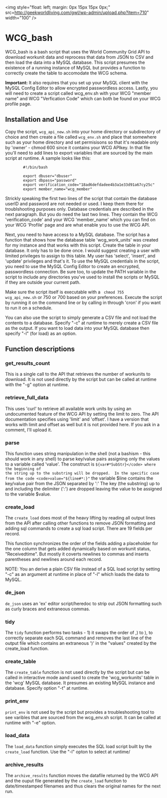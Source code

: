 <img style="float: left; margin: 0px 15px 15px 0px;" src=http://geekworldliving.com/gwl/wp-admin/upload.php?item=710" width="100" />
<h1>WCG_bash</h1> 

WCG_bash is a bash script that uses the World Community Grid API to download workunit data and reprocess that data from JSON to CSV and then load the data into a MySQL database. This script presumes the existence of a running instance of MySQL but provides a function to correctly create the table to accomodate the WCG schema. 

<b>Important:</b> It also requires that you set up your MySQL client with the MySQL Config Editor to allow encrypted passwordless access.  Lastly, you will need to create a script called wcg_env.sh with your WCG "member name" and WCG "Verfication Code" which can both be found on your WCG profile page.


<h2>Installation and Use</h2>

Copy the script, <code>wcg_api_new.sh</code> into your home directory or subdirectory of choice and then create a file called <code>wcg_env.sh</code> and place that somewhere such as your home directory and set permisisons so that it's readable only by 'owner' - chmod 600 since it contains your WCG APIkey. In that file you'll need to add lines to export variables that are sourced by the main script at runtime. A sample looks like this:
		
			#!/bin/bash
		       
			export dbuser="dbuser"
			export dbpass="password"
			export verification_code="18ad6defdadee4b3a1e33d91a67cy25c"
			export member_name="wcg_member" 

Strickly speaking the first two lines of the script that contain the database userID and password are not needed or used.  I keep them there for troublshooting purposes only. Database credentials are described in the next paragraph.  But you do need the last two lines.  They contain the WCG 'verification_code' and your WCG 'member_name' which you can find on your WCG 'Profile' page and are what enable you to use the WCG API.

Next, you need to have access to a MySQL database. The script has a function that shows how the database table 'wcg_work_units' was created for my instance and that works with this script.  Create the table in your database.  It only has to be done once. I would suggest creating a user with limited privileges to assign to this table.  My user has 'select', 'insert', and 'update' privileges and that's it. To use the MySQL credentials in the script, you need to use the MySQL Config Editor to create an encrypted, passwordless connection.  Be sure too, to update the PATH variable in the script to include any directories you've used to install the scripts or MySQL if they are outside your current path.

Make sure the script itself is executable with a <code> chmod 755 wcg_api_new.sh</code> or 750 or 700 based on your preferences.  Execute the script by running it on the command line or by calling in through 'cron' if you want to run it on a schedule.

You can also use the script to simply generate a CSV file and not load the contents to a database. Specify "-c" at runtime to merely create a CSV file as the output.  If you want to load data into your MySQL database then specify "-l" (for load) as an option.


<h2>Function descriptions</h2>

<h3>get_results_count</h3>

This is a single call to the API that retrieves the number of workunits to download. It is not used directly by the script but can be called at runtime with the "-g" option at runtime.

<h3>retrieve_full_data</h3>

This uses 'curl' to retrieve all available work units by using an undocumented feature of the WCG API by setting the limit to zero.  The API documentation specifies using 'limit' and 'offset'. I have a version that works with limit and offset as well but it is not provided here. If you ask in a comment, I'll upload it.

<h3>parse</h3>

This function uses string manipulation in the shell (not a bashism - this should work in any shell) to parse key/value pairs assigning only the values to a variable called 'value'. The construct is <code>${var#*SubStr}</code> where the beginning of the string up to the substring will be dropped.  In the specific case from the code <code>value="${line#\*:}"</code> the variable $line contains the key/value pair from the JSON separated by ':'  The key (the substring) up to and including the delimiter (':') are dropped leaving the value to be assigned to the variable $value.

<h3>create_load</h3>

The <code>create_load</code> does most of the heavy lifting by reading all output lines from the API after calling other functions to remove JSON formatting and adding sql commands to create a sql load script. There are 19 fields per record.  

This function synchronizes the order of the fields adding a placeholder for the one column that gets added dynamically based on workunit status, "Receivedtime".  But mostly it coverts newlines to commas and inserts parentheses and newlines around each record. 

NOTE:  You an derive a plain CSV file instead of a SQL load script by setting "-c" as an argument at runtime in place of "-l" which loads the data to MySQL.

<h3>de_json</h3>

<code>de_json</code> uses an 'ex' editor script/heredoc to strip out JSON formatting such as curly braces and extraneous commas.

<h3>tidy</h3>

The <code>tidy</code> function performs two tasks - 1) it swaps the order of ,) to ), to correctly separate each SQL command and removes the last line of the output file which contains an extraneous ')' in the "values" created by the create_load function.

<h3>create_table</h3>

The <code>create_table</code> function is not used directly by the script but can be called in interactive mode aand used to create the 'wcg_workunits' table in the 'wcg' MySQL database. It presumes an existing MySQL instance and database. Specify option "-t" at runtime.

<h3>print_env</h3>

<code>print_env</code> is not used by the script but provides a troubleshooting tool to see varibles that are sourced from the wcg_env.sh script. It can be called at runtime with "-e" option.

<h3>load_data</h3>

The <code>load_data</code> function simply executes the SQL load script built by the <code>create_load</code> function. Use the "-l" opton to select at runtime/

<h3>archive_results</h3>

The <code>archive_results</code> function moves the datafile returned by the WCG API and the ouput file generated by the <code>create_load</code> function to date/timestamped filenames and thus clears the original names for the next run.






